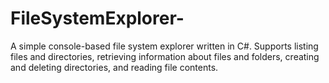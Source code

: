 # FileSystemExplorer-
A simple console-based file system explorer written in C#. Supports listing files and directories, retrieving information about files and folders, creating and deleting directories, and reading file contents.
